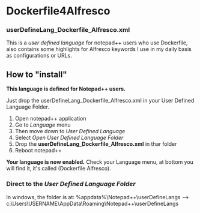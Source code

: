 # Dockerfile4Alfresco 
### userDefineLang_Dockerfile_Alfresco.xml

This is a _user defined language_ for notepad++ users who use Dockerfile, also contains some highlights for Alfresco keywords I use in my daily basis as configurations or URLs. 

## How to "install"

**This language is defined for Notepad++ users.**

Just drop the userDefineLang_Dockerfile_Alfresco.xml in your User Defined Language Folder. 

1. Open notepad++ application 
2. Go to _Language_ menu
3. Then move down to _User Defined Language_
4. Select _Open User Defined Language Folder_
5. Drop the **userDefineLang_Dockerfile_Alfresco.xml** in thar folder
6. Reboot notepad++

**Your language is now enabled.**
Check your Language menu, at bottom you will find it, it's called (Dockerfile Alfresco).

### Direct to the _User Defined Language Folder_
In windows, the folder is at: %appdata%\Notepad++\userDefineLangs   -->  c:\Users\USERNAME\AppData\Roaming\Notepad++\userDefineLangs
  
